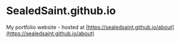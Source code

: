 # SealedSaint.github.io
My portfolio website - hosted at [https://sealedsaint.github.io/about](https://sealedsaint.github.io/about)
